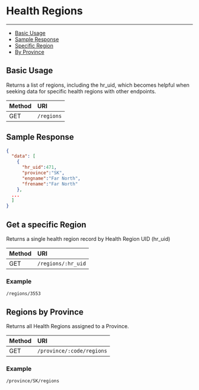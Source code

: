 # Health Regions

---

- [Basic Usage](#basic)
- [Sample Response](#sample-response)
- [Specific Region](#single)
- [By Province](#by-province)

<a name="basic"></a>
## Basic Usage

Returns a list of regions, including the hr_uid, which becomes helpful when seeking data for specific health regions with other endpoints.

| Method | URI |
| :- | :- |
| GET | `/regions` |

<a name="sample-response"></a>
## Sample Response

```json
{
  "data": [
    {
      "hr_uid":471,
      "province":"SK",
      "engname":"Far North",
      "frename":"Far North"
    },
  ...
  ]
}
```

<a name="single"></a>
## Get a specific Region

Returns a single health region record by Health Region UID (hr_uid)

| Method | URI |
| :- | :- |
| GET | `/regions/:hr_uid` |

### Example

`/regions/3553`

<a name="by-province"></a>
## Regions by Province

Returns all Health Regions assigned to a Province.

| Method | URI |
| :- | :- |
| GET | `/province/:code/regions` |

### Example

`/province/SK/regions`
